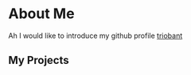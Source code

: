 # About Me

Ah I would like to introduce my github profile [triobant](https://github.com/triobant/)

## My Projects
